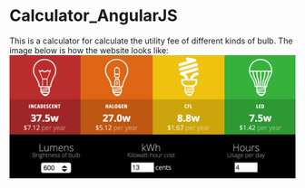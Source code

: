 # Calculator_AngularJS
This is a calculator for calculate the utility fee of different kinds of bulb.
The image below is how the website looks like:
![alt tag](https://github.com/yanghuirong/Calculator_AngularJS/blob/master/assets/images/App_Image.png)
